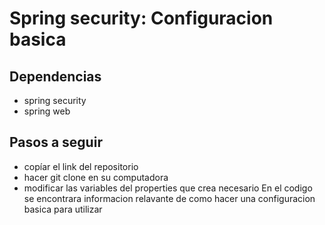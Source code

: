 # Spring security: Configuracion basica

## Dependencias

- spring security
- spring web


## Pasos a seguir

- copíar el link del repositorio
- hacer git clone en su computadora
- modificar las variables del properties que crea necesario
 En el codigo se encontrara informacion relavante de como hacer una configuracion basica para utilizar































